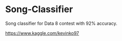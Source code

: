 # Song-Classifier
Song classifier for Data 8 contest with 92% accuracy.

https://www.kaggle.com/kevinko97
